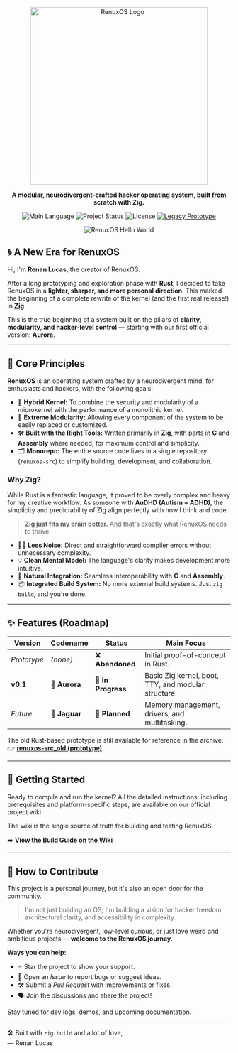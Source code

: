 <p align="center">
  <img src="https://github.com/user-attachments/assets/92774026-3ea6-492f-9de4-f78dd616038b" alt="RenuxOS Logo" width="400">
</p>

<p align="center">
  <strong>A modular, neurodivergent-crafted hacker operating system, built from scratch with Zig.</strong>
</p>

<p align="center">
  <img alt="Main Language" src="https://img.shields.io/badge/language-Zig-orange.svg?style=for-the-badge">
  <img alt="Project Status" src="https://img.shields.io/badge/status-In%20Development-blue.svg?style=for-the-badge">
  <img alt="License" src="https://img.shields.io/badge/license-MIT-green.svg?style=for-the-badge">
  <a href="https://github.com/renuxteam/renuxos-src_old">
    <img alt="Legacy Prototype" src="https://img.shields.io/badge/legacy-Rust%20(Archived)-gray.svg?style=for-the-badge">
  </a>
</p>

<p align="center">
  <img src="https://github.com/user-attachments/assets/1b23b381-25dd-452a-8042-c23a5e259003" alt="RenuxOS Hello World">
</p>

## 🌀 A New Era for RenuxOS

Hi, I'm **Renan Lucas**, the creator of RenuxOS.

After a long prototyping and exploration phase with **Rust**, I decided to take RenuxOS in a **lighter, sharper, and more personal direction**. This marked the beginning of a complete rewrite of the kernel (and the first real release!) in [**Zig**](https://ziglang.org/).

This is the true beginning of a system built on the pillars of **clarity, modularity, and hacker-level control** — starting with our first official version: **Aurora**.

---

## 🎯 Core Principles

**RenuxOS** is an operating system crafted by a neurodivergent mind, for enthusiasts and hackers, with the following goals:

-   🧠 **Hybrid Kernel:** To combine the security and modularity of a microkernel with the performance of a monolithic kernel.
-   🧩 **Extreme Modularity:** Allowing every component of the system to be easily replaced or customized.
-   🛠️ **Built with the Right Tools:** Written primarily in **Zig**, with parts in **C** and **Assembly** where needed, for maximum control and simplicity.
-   🗂️ **Monorepo:** The entire source code lives in a single repository (`renuxos-src`) to simplify building, development, and collaboration.

### Why Zig?

While Rust is a fantastic language, it proved to be overly complex and heavy for my creative workflow. As someone with **AuDHD (Autism + ADHD)**, the simplicity and predictability of Zig align perfectly with how I think and code.

> **Zig just fits my brain better.**
> And that's exactly what RenuxOS needs to thrive.

-   🧘‍♂️ **Less Noise:** Direct and straightforward compiler errors without unnecessary complexity.
-   💡 **Clean Mental Model:** The language's clarity makes development more intuitive.
-   🔩 **Natural Integration:** Seamless interoperability with **C** and **Assembly**.
-   📦 **Integrated Build System:** No more external build systems. Just `zig build`, and you're done.

---

## ✨ Features (Roadmap)

| Version      | Codename    | Status           | Main Focus                                           |
|--------------|-------------|------------------|------------------------------------------------------|
| *Prototype*  | *(none)*    | ❌ **Abandoned**  | Initial proof-of-concept in Rust.                    |
| **v0.1**     | 🌅 **Aurora** | 🔨 **In Progress** | Basic Zig kernel, boot, TTY, and modular structure.  |
| *Future*     | 🐆 **Jaguar** | 🔮 **Planned**   | Memory management, drivers, and multitasking.        |

The old Rust-based prototype is still available for reference in the archive:  
👉 **[renuxos-src_old (prototype)](https://github.com/renuxteam/renuxos-src_old)**

---

## 🚀 Getting Started

Ready to compile and run the kernel? All the detailed instructions, including prerequisites and platform-specific steps, are available on our official project wiki.

The wiki is the single source of truth for building and testing RenuxOS.

➡️ **[View the Build Guide on the Wiki](https://github.com/renuxteam/renuxos-src/wiki/Bulld-Project)**

---

## 🤝 How to Contribute

This project is a personal journey, but it's also an open door for the community.

> I'm not just building an OS; I'm building a vision for hacker freedom, architectural clarity, and accessibility in complexity.

Whether you're neurodivergent, low-level curious, or just love weird and ambitious projects — **welcome to the RenuxOS journey**.

**Ways you can help:**
*   ⭐ Star the project to show your support.
*   🐞 Open an *Issue* to report bugs or suggest ideas.
*   🛠️ Submit a *Pull Request* with improvements or fixes.
*   🗣️ Join the discussions and share the project!

Stay tuned for dev logs, demos, and upcoming documentation.

---

🛠️ Built with `zig build` and a lot of love,  
— Renan Lucas
